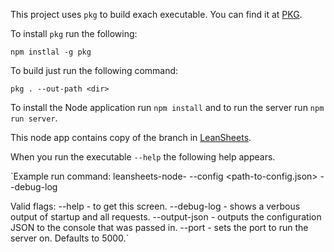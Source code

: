 This project uses `pkg` to build exach executable.  You can find it at [PKG](https://github.com/zeit/pkg). 

To install `pkg` run the following:

`npm instlal -g pkg`

To build just run the following command:

`pkg . --out-path <dir>`

To install the Node application run `npm install` and to run the server run `npm run server`.

This node app contains copy of the branch in [LeanSheets](https://github.com/paulsjv/leansheets).

When you run the executable `--help` the following help appears.

`Example run command:
    leansheets-node-<os> --config <path-to-config.json> --debug-log

Valid flags:
    --help          - to get this screen.
    --debug-log     - shows a verbous output of startup and all requests.
    --output-json   - outputs the configuration JSON to the console that was passed in.
    --port          - sets the port to run the server on. Defaults to 5000.`

